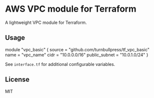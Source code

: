 # AWS VPC module for Terraform

A lightweight VPC module for Terraform.

## Usage

module "vpc_basic" {
  source = "github.com/turnbullpress/tf_vpc_basic"
  name   = "vpc_name"
  cidr   = "10.0.0.0/16"
  public_subnet = "10.0.1.0/24"
}

See `interface.tf` for additional configurable variables.

## License

MIT